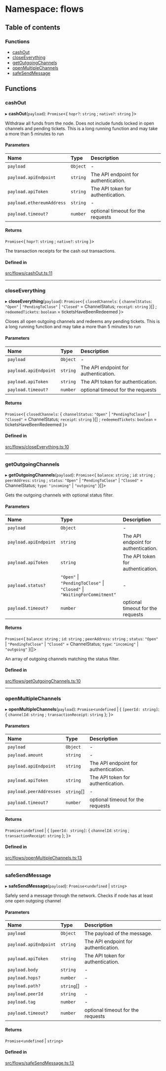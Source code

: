 # Namespace: flows

## Table of contents

### Functions

- [cashOut](flows.md#cashout)
- [closeEverything](flows.md#closeeverything)
- [getOutgoingChannels](flows.md#getoutgoingchannels)
- [openMultipleChannels](flows.md#openmultiplechannels)
- [safeSendMessage](flows.md#safesendmessage)

## Functions

### cashOut

▸ **cashOut**(`payload`): `Promise`<{ `hopr?`: `string` ; `native?`: `string`  }\>

Withdraw all funds from the node.
Does not include funds locked in open channels and pending tickets.
This is a long running function and may take a more than 5 minutes to run

#### Parameters

| Name | Type | Description |
| :------ | :------ | :------ |
| `payload` | `Object` | - |
| `payload.apiEndpoint` | `string` | The API endpoint for authentication. |
| `payload.apiToken` | `string` | The API token for authentication. |
| `payload.ethereumAddress` | `string` | - |
| `payload.timeout?` | `number` | optional timeout for the requests |

#### Returns

`Promise`<{ `hopr?`: `string` ; `native?`: `string`  }\>

The transaction receipts for the cash out transactions.

#### Defined in

[src/flows/cashOut.ts:11](https://github.com/hoprnet/hopr-sdk/blob/46802f9/src/flows/cashOut.ts#L11)

___

### closeEverything

▸ **closeEverything**(`payload`): `Promise`<{ `closedChannels`: { `channelStatus`: ``"Open"`` \| ``"PendingToClose"`` \| ``"Closed"`` = ChannelStatus; `receipt`: `string`  }[] ; `redeemedTickets`: `boolean` = ticketsHaveBeenRedeemed }\>

Closes all open outgoing channels and redeems any pending tickets.
This is a long running function and may take a more than 5 minutes to run

#### Parameters

| Name | Type | Description |
| :------ | :------ | :------ |
| `payload` | `Object` | - |
| `payload.apiEndpoint` | `string` | The API endpoint for authentication. |
| `payload.apiToken` | `string` | The API token for authentication. |
| `payload.timeout?` | `number` | optional timeout for the requests |

#### Returns

`Promise`<{ `closedChannels`: { `channelStatus`: ``"Open"`` \| ``"PendingToClose"`` \| ``"Closed"`` = ChannelStatus; `receipt`: `string`  }[] ; `redeemedTickets`: `boolean` = ticketsHaveBeenRedeemed }\>

#### Defined in

[src/flows/closeEverything.ts:10](https://github.com/hoprnet/hopr-sdk/blob/46802f9/src/flows/closeEverything.ts#L10)

___

### getOutgoingChannels

▸ **getOutgoingChannels**(`payload`): `Promise`<{ `balance`: `string` ; `id`: `string` ; `peerAddress`: `string` ; `status`: ``"Open"`` \| ``"PendingToClose"`` \| ``"Closed"`` = ChannelStatus; `type`: ``"incoming"`` \| ``"outgoing"``  }[]\>

Gets the outgoing channels with optional status filter.

#### Parameters

| Name | Type | Description |
| :------ | :------ | :------ |
| `payload` | `Object` | - |
| `payload.apiEndpoint` | `string` | The API endpoint for authentication. |
| `payload.apiToken` | `string` | The API token for authentication. |
| `payload.status?` | ``"Open"`` \| ``"PendingToClose"`` \| ``"Closed"`` \| ``"WaitingForCommitment"`` | - |
| `payload.timeout?` | `number` | optional timeout for the requests |

#### Returns

`Promise`<{ `balance`: `string` ; `id`: `string` ; `peerAddress`: `string` ; `status`: ``"Open"`` \| ``"PendingToClose"`` \| ``"Closed"`` = ChannelStatus; `type`: ``"incoming"`` \| ``"outgoing"``  }[]\>

An array of outgoing channels matching the status filter.

#### Defined in

[src/flows/getOutgoingChannels.ts:10](https://github.com/hoprnet/hopr-sdk/blob/46802f9/src/flows/getOutgoingChannels.ts#L10)

___

### openMultipleChannels

▸ **openMultipleChannels**(`payload`): `Promise`<`undefined` \| { `[peerId: string]`: { `channelId`: `string` ; `transactionReceipt`: `string`  };  }\>

#### Parameters

| Name | Type | Description |
| :------ | :------ | :------ |
| `payload` | `Object` | - |
| `payload.amount` | `string` | - |
| `payload.apiEndpoint` | `string` | The API endpoint for authentication. |
| `payload.apiToken` | `string` | The API token for authentication. |
| `payload.peerAddresses` | `string`[] | - |
| `payload.timeout?` | `number` | optional timeout for the requests |

#### Returns

`Promise`<`undefined` \| { `[peerId: string]`: { `channelId`: `string` ; `transactionReceipt`: `string`  };  }\>

#### Defined in

[src/flows/openMultipleChannels.ts:13](https://github.com/hoprnet/hopr-sdk/blob/46802f9/src/flows/openMultipleChannels.ts#L13)

___

### safeSendMessage

▸ **safeSendMessage**(`payload`): `Promise`<`undefined` \| `string`\>

Safely send a message through the network. Checks if node has at least
one open outgoing channel

#### Parameters

| Name | Type | Description |
| :------ | :------ | :------ |
| `payload` | `Object` | The payload of the message. |
| `payload.apiEndpoint` | `string` | The API endpoint for authentication. |
| `payload.apiToken` | `string` | The API token for authentication. |
| `payload.body` | `string` | - |
| `payload.hops?` | `number` | - |
| `payload.path?` | `string`[] | - |
| `payload.peerId` | `string` | - |
| `payload.tag` | `number` | - |
| `payload.timeout?` | `number` | optional timeout for the requests |

#### Returns

`Promise`<`undefined` \| `string`\>

#### Defined in

[src/flows/safeSendMessage.ts:13](https://github.com/hoprnet/hopr-sdk/blob/46802f9/src/flows/safeSendMessage.ts#L13)
